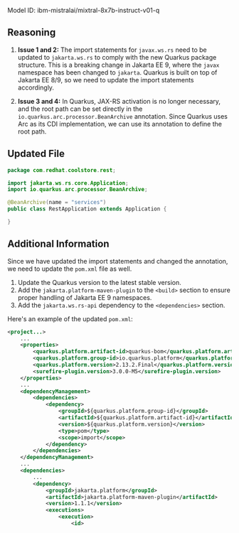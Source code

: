 Model ID: ibm-mistralai/mixtral-8x7b-instruct-v01-q

## Reasoning

1. **Issue 1 and 2:** The import statements for `javax.ws.rs` need to be updated to `jakarta.ws.rs` to comply with the new Quarkus package structure. This is a breaking change in Jakarta EE 9, where the `javax` namespace has been changed to `jakarta`. Quarkus is built on top of Jakarta EE 8/9, so we need to update the import statements accordingly.

2. **Issue 3 and 4:** In Quarkus, JAX-RS activation is no longer necessary, and the root path can be set directly in the `io.quarkus.arc.processor.BeanArchive` annotation. Since Quarkus uses Arc as its CDI implementation, we can use its annotation to define the root path.

## Updated File

```java
package com.redhat.coolstore.rest;

import jakarta.ws.rs.core.Application;
import io.quarkus.arc.processor.BeanArchive;

@BeanArchive(name = "services")
public class RestApplication extends Application {

}
```

## Additional Information

Since we have updated the import statements and changed the annotation, we need to update the `pom.xml` file as well.

1. Update the Quarkus version to the latest stable version.
2. Add the `jakarta.platform-maven-plugin` to the `<build>` section to ensure proper handling of Jakarta EE 9 namespaces.
3. Add the `jakarta.ws.rs-api` dependency to the `<dependencies>` section.

Here's an example of the updated `pom.xml`:

```xml
<project...>
    ...
    <properties>
        <quarkus.platform.artifact-id>quarkus-bom</quarkus.platform.artifact-id>
        <quarkus.platform.group-id>io.quarkus.platform</quarkus.platform.group-id>
        <quarkus.platform.version>2.13.2.Final</quarkus.platform.version>
        <surefire-plugin.version>3.0.0-M5</surefire-plugin.version>
    </properties>
    ...
    <dependencyManagement>
        <dependencies>
            <dependency>
                <groupId>${quarkus.platform.group-id}</groupId>
                <artifactId>${quarkus.platform.artifact-id}</artifactId>
                <version>${quarkus.platform.version}</version>
                <type>pom</type>
                <scope>import</scope>
            </dependency>
        </dependencies>
    </dependencyManagement>
    ...
    <dependencies>
        ...
        <dependency>
            <groupId>jakarta.platform</groupId>
            <artifactId>jakarta.platform-maven-plugin</artifactId>
            <version>1.1.1</version>
            <executions>
                <execution>
                    <id>